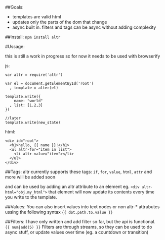 ##Goals:
  * templates are valid html
  * updates only the parts of the dom that change
  * async built in. filters and tags can be async without adding complexity

##install:
`npm install altr`

#Ussage:

this is still a work in progress so for now it needs to be used with browserify

js: 
```
var altr = require('altr')

var el = document.getElementById('root')
  , template = alter(el)
  
template.write({
    name: "world"
  , list: [1,2,3]
})

//later
template.write(new_state)

```

html:
```
<div id="root">
  <h1>hello, {{ name }}!</h1>
  <ul altr-for="item in list">
    <li altr-value="item"></li>
  </ul>
</div>
```

##Tags:
altr currently supports these tags: `if`, `for`, `value`, `html`, `attr` and more will be added soon

and can be used by adding an altr attribute to an element eg. `<div altr-html="obj.my_html">`
that element will now update its contents every time you write to the template.

##Values:
You can also insert values into text nodes or non altr-* attrubutes ussing the following syntax
`{{ dot.path.to.value }}`

##Filters:
I have only written and add filter so far, but the api is functional. `{{ num|add(5) }}`
Filters are through streams, so they can be used to do async stuff, or update values over time (eg. a countdown or transition)

